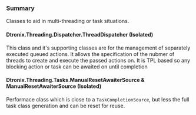 ### Summary

Classes to aid in multi-threading or task situations.

#### Dtronix.Threading.Dispatcher.ThreadDispatcher (Isolated)

This class and it's supporting classes are for the management of separately executed queued actions.  It allows the specification of the nubmer of threads to create and execute the passed actions on.  It is TPL based so any blocking action or task can be awaited on until completion 

#### Dtronix.Threading.Tasks.ManualResetAwaiterSource & ManualResetAwaiterSource<T> (Isolated)

Performace class which is close to a `TaskCompletionSource`, but less the full task class generation and can be reset for reuse.
